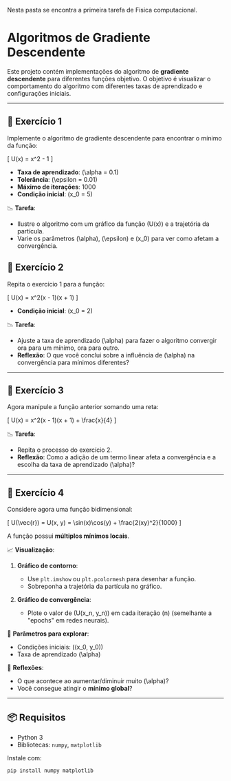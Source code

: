 Nesta pasta se encontra a primeira tarefa de Fisica computacional. 

# Algoritmos de Gradiente Descendente

Este projeto contém implementações do algoritmo de **gradiente descendente** para diferentes funções objetivo. O objetivo é visualizar o comportamento do algoritmo com diferentes taxas de aprendizado e configurações iniciais.

---

## 🧮 Exercício 1

Implemente o algoritmo de gradiente descendente para encontrar o mínimo da função:

\[
U(x) = x^2 - 1
\]

- **Taxa de aprendizado**: \(\alpha = 0.1\)  
- **Tolerância**: \(\epsilon = 0.01\)  
- **Máximo de iterações**: 1000  
- **Condição inicial**: \(x_0 = 5\)

📉 **Tarefa**:  
- Ilustre o algoritmo com um gráfico da função \(U(x)\) e a trajetória da partícula.
- Varie os parâmetros \(\alpha\), \(\epsilon\) e \(x_0\) para ver como afetam a convergência.


## 🧮 Exercício 2

Repita o exercício 1 para a função:

\[
U(x) = x^2(x - 1)(x + 1)
\]

- **Condição inicial**: \(x_0 = 2\)

📉 **Tarefa**:  
- Ajuste a taxa de aprendizado \(\alpha\) para fazer o algoritmo convergir ora para um mínimo, ora para outro.
- **Reflexão**: O que você conclui sobre a influência de \(\alpha\) na convergência para mínimos diferentes?

---

## 🧮 Exercício 3

Agora manipule a função anterior somando uma reta:

\[
U(x) = x^2(x - 1)(x + 1) + \frac{x}{4}
\]

📉 **Tarefa**:  
- Repita o processo do exercício 2.
- **Reflexão**: Como a adição de um termo linear afeta a convergência e a escolha da taxa de aprendizado \(\alpha\)? 


---

## 🧮 Exercício 4

Considere agora uma função bidimensional:

\[
U(\vec{r}) = U(x, y) = \sin(x)\cos(y) + \frac{2(xy)^2}{1000}
\]

A função possui **múltiplos mínimos locais**.

📈 **Visualização**:

1. **Gráfico de contorno**:
   - Use `plt.imshow` ou `plt.pcolormesh` para desenhar a função.
   - Sobreponha a trajetória da partícula no gráfico.

2. **Gráfico de convergência**:
   - Plote o valor de \(U(x_n, y_n)\) em cada iteração \(n\) (semelhante a "epochs" em redes neurais).

🔁 **Parâmetros para explorar**:
- Condições iniciais: \((x_0, y_0)\)
- Taxa de aprendizado \(\alpha\)

💬 **Reflexões**:
- O que acontece ao aumentar/diminuir muito \(\alpha\)?
- Você consegue atingir o **mínimo global**?

---

## 📦 Requisitos

- Python 3
- Bibliotecas: `numpy`, `matplotlib`

Instale com:

```bash
pip install numpy matplotlib
